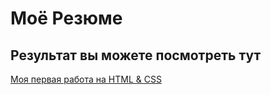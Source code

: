 # Моё Резюме

## Результат вы можете посмотреть тут

[Моя первая работа на HTML & CSS](https://morningstar2808.github.io/resume/)
